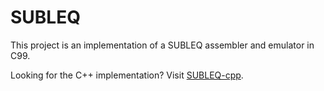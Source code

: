 # SUBLEQ

This project is an implementation of a SUBLEQ assembler and emulator in C99.

Looking for the C++ implementation? Visit [SUBLEQ-cpp](https://github.com/joebobmiles/SUBLEQ-cpp).
